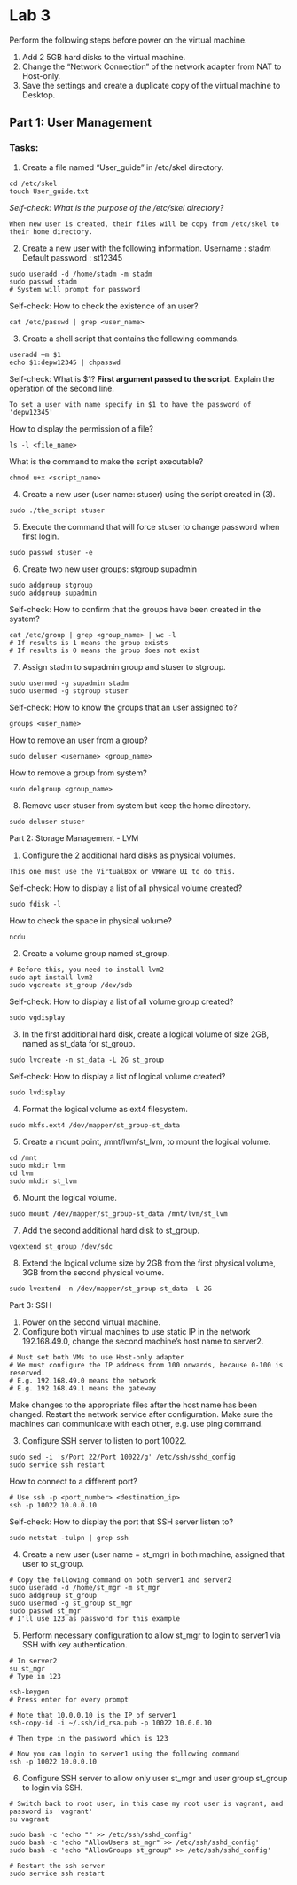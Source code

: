 # Lab 3
Perform the following steps before power on the virtual machine.  
1. Add 2 5GB hard disks to the virtual machine.  
2. Change the “Network Connection” of the network adapter from NAT to Host-only.  
3. Save the settings and create a duplicate copy of the virtual machine to Desktop.

## Part 1: User Management

### Tasks:
1. Create a file named “User_guide” in /etc/skel directory.
```
cd /etc/skel
touch User_guide.txt
```
*Self-check: What is the purpose of the /etc/skel directory?*
```
When new user is created, their files will be copy from /etc/skel to their home directory.
```

2. Create a new user with the following information.
Username	: stadm
Default password	: st12345
```
sudo useradd -d /home/stadm -m stadm
sudo passwd stadm
# System will prompt for password
```

Self-check:
How to check the existence of an user?
```
cat /etc/passwd | grep <user_name>
```

3. Create a shell script that contains the following commands.
```
useradd –m $1
echo $1:depw12345 | chpasswd
```

Self-check:
What is $1?   **First argument passed to the script.**
Explain the operation of the second line.  
```
To set a user with name specify in $1 to have the password of 'depw12345'
```
How to display the permission of a file?  
```
ls -l <file_name>
```
What is the command to make the script executable?  
```
chmod u+x <script_name>
```

4. Create a new user (user name: stuser) using the script created in (3).
```
sudo ./the_script stuser
```

5. Execute the command that will force stuser to change password when first login.
```
sudo passwd stuser -e
```

6. Create two new user groups:
stgroup
supadmin
```
sudo addgroup stgroup
sudo addgroup supadmin
```

Self-check:
How to confirm that the groups have been created in the system?
```
cat /etc/group | grep <group_name> | wc -l
# If results is 1 means the group exists
# If results is 0 means the group does not exist
```

7. Assign stadm to supadmin group and stuser to stgroup.
```
sudo usermod -g supadmin stadm
sudo usermod -g stgroup stuser
```

Self-check:
How to know the groups that an user assigned to?
```
groups <user_name>
```
How to remove an user from a group?
```
sudo deluser <username> <group_name>
```
How to remove a group from system?
```
sudo delgroup <group_name>
```

8. Remove user stuser from system but keep the home directory.
```
sudo deluser stuser
```


Part 2: Storage Management - LVM

1. Configure the 2 additional hard disks as physical volumes.
```
This one must use the VirtualBox or VMWare UI to do this.
```

Self-check:
How to display a list of all physical volume created?
```
sudo fdisk -l
```
How to check the space in physical volume?
```
ncdu
```

2. Create a volume group named st_group.
```
# Before this, you need to install lvm2
sudo apt install lvm2
sudo vgcreate st_group /dev/sdb
```

Self-check:
How to display a list of all volume group created?
```
sudo vgdisplay
```

3. In the first additional hard disk, create a logical volume of size 2GB, named as st_data for st_group.
```
sudo lvcreate -n st_data -L 2G st_group
```

Self-check:
How to display a list of logical volume created?
```
sudo lvdisplay
```

4. Format the logical volume as ext4 filesystem.
```
sudo mkfs.ext4 /dev/mapper/st_group-st_data
```
5. Create a mount point, /mnt/lvm/st_lvm, to mount the logical volume.
```
cd /mnt
sudo mkdir lvm
cd lvm
sudo mkdir st_lvm
```
6. Mount the logical volume.
```
sudo mount /dev/mapper/st_group-st_data /mnt/lvm/st_lvm
```
7. Add the second additional hard disk to st_group.
```
vgextend st_group /dev/sdc
```
8. Extend the logical volume size by 2GB from the first physical volume, 3GB from the second physical volume.
```
sudo lvextend -n /dev/mapper/st_group-st_data -L 2G
```



Part 3: SSH

1. Power on the second virtual machine.
2. Configure both virtual machines to use static IP in the network 192.168.49.0, change the second machine’s host name to server2.
```
# Must set both VMs to use Host-only adapter
# We must configure the IP address from 100 onwards, because 0-100 is reserved.
# E.g. 192.168.49.0 means the network
# E.g. 192.168.49.1 means the gateway
```


Make changes to the appropriate files after the host name has been changed.
Restart the network service after configuration.
Make sure the machines can communicate with each other, e.g. use ping command.

3. Configure SSH server to listen to port 10022.
```
sudo sed -i 's/Port 22/Port 10022/g' /etc/ssh/sshd_config
sudo service ssh restart
```

How to connect to a different port?
```
# Use ssh -p <port_number> <destination_ip>
ssh -p 10022 10.0.0.10
```

Self-check:
How to display the port that SSH server listen to?
```
sudo netstat -tulpn | grep ssh
```

4. Create a new user (user name = st_mgr) in both machine, assigned that user to st_group.
```
# Copy the following command on both server1 and server2
sudo useradd -d /home/st_mgr -m st_mgr
sudo addgroup st_group
sudo usermod -g st_group st_mgr
sudo passwd st_mgr
# I'll use 123 as password for this example
```
5. Perform necessary configuration to allow st_mgr to login to server1 via SSH with key authentication.
```
# In server2
su st_mgr
# Type in 123

ssh-keygen
# Press enter for every prompt

# Note that 10.0.0.10 is the IP of server1
ssh-copy-id -i ~/.ssh/id_rsa.pub -p 10022 10.0.0.10 

# Then type in the password which is 123

# Now you can login to server1 using the following command
ssh -p 10022 10.0.0.10
```

6. Configure SSH server to allow only user st_mgr and user group st_group to login via SSH.
```
# Switch back to root user, in this case my root user is vagrant, and password is 'vagrant'
su vagrant

sudo bash -c 'echo "" >> /etc/ssh/sshd_config'
sudo bash -c 'echo "AllowUsers st_mgr" >> /etc/ssh/sshd_config'
sudo bash -c 'echo "AllowGroups st_group" >> /etc/ssh/sshd_config'

# Restart the ssh server
sudo service ssh restart
```